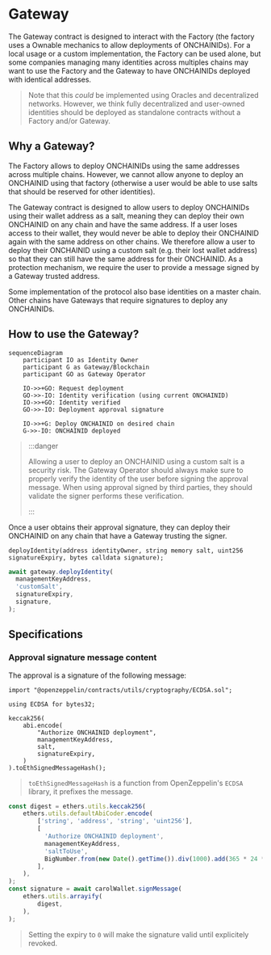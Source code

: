 # Gateway

The Gateway contract is designed to interact with the Factory (the factory uses a Ownable mechanics to allow deployments
of ONCHAINIDs). For a local usage or a custom implementation, the Factory can be used alone, but some companies
managing many identities across multiples chains may want to use the Factory and the Gateway to have ONCHAINIDs
deployed with identical addresses.

> Note that this *could* be implemented using Oracles and decentralized networks.
However, we think fully decentralized and user-owned identities should be deployed as standalone contracts without a
Factory and/or Gateway.

## Why a Gateway?

The Factory allows to deploy ONCHAINIDs using the same addresses across multiple chains. However, we cannot allow
anyone to deploy an ONCHAINID using that factory (otherwise a user would be able to use salts that should be reserved
for other identities).

The Gateway contract is designed to allow users to deploy ONCHAINIDs using their wallet address as a salt, meaning they
can deploy their own ONCHAINID on any chain and have the same address. If a user loses access to their wallet, they
would never be able to deploy their ONCHAINID again with the same address on other chains. We therefore allow a user to
deploy their ONCHAINID using a custom salt (e.g. their lost wallet address) so that they can still have the same address
for their ONCHAINID. As a protection mechanism, we require the user to provide a message signed by a Gateway trusted
address.

Some implementation of the protocol also base identities on a master chain. Other chains have Gateways that require
signatures to deploy any ONCHAINIDs. 

## How to use the Gateway?

```mermaid
sequenceDiagram
    participant IO as Identity Owner
    participant G as Gateway/Blockchain
    participant GO as Gateway Operator
    
    IO->>+GO: Request deployment
    GO->>-IO: Identity verification (using current ONCHAINID)
    IO->>+GO: Identity verified
    GO->>-IO: Deployment approval signature
    
    IO->>+G: Deploy ONCHAINID on desired chain
    G->>-IO: ONCHAINID deployed
```

> :::danger
> 
> Allowing a user to deploy an ONCHAINID using a custom salt is a security risk. The Gateway Operator should always make
> sure to properly verify the identity of the user before signing the approval message. When using approval signed by
> third parties, they should validate the signer performs these verification.
>
> :::


Once a user obtains their approval signature, they can deploy their ONCHAINID on any chain that have a Gateway trusting
the signer.

```solidity
deployIdentity(address identityOwner, string memory salt, uint256 signatureExpiry, bytes calldata signature);
```

```javascript
await gateway.deployIdentity(
  managementKeyAddress,
  'customSalt',
  signatureExpiry,
  signature,
);
```

## Specifications

### Approval signature message content

The approval is a signature of the following message:

```solidity
import "@openzeppelin/contracts/utils/cryptography/ECDSA.sol";

using ECDSA for bytes32;

keccak256(
    abi.encode(
        "Authorize ONCHAINID deployment",
        managementKeyAddress,
        salt,
        signatureExpiry,
    )
).toEthSignedMessageHash();
```

> `toEthSignedMessageHash` is a function from OpenZeppelin's `ECDSA` library, it prefixes the message.

```javascript
const digest = ethers.utils.keccak256(
    ethers.utils.defaultAbiCoder.encode(
        ['string', 'address', 'string', 'uint256'],
        [
          'Authorize ONCHAINID deployment',
          managementKeyAddress,
          'saltToUse',
          BigNumber.from(new Date().getTime()).div(1000).add(365 * 24 * 60 * 60), // expiry solidity timestamp (in seconds)
        ],
    ),
);
const signature = await carolWallet.signMessage(
    ethers.utils.arrayify(
        digest,
    ),
);
```

> Setting the expiry to `0` will make the signature valid until explicitely revoked.
